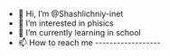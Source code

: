 - 👋 Hi, I’m @Shashlichniy-inet
- 👀 I’m interested in phisics
- 🌱 I’m currently learning in school
- 📫 How to reach me ------------------

<!---
Shashlichniy-inet/Shashlichniy-inet is a ✨ special ✨ repository because its `README.md` (this file) appears on your GitHub profile.
You can click the Preview link to take a look at your changes.
--->
